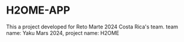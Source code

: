 # H2OME-APP
This a project developed for Reto Marte 2024 Costa Rica's team. team name: Yaku Mars 2024, project name: H2OME
